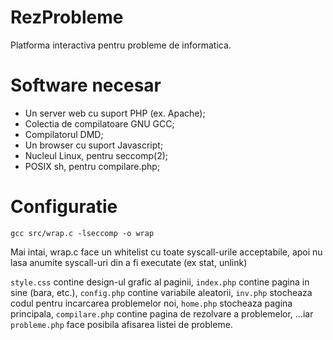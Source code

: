 # RezProbleme
Platforma interactiva pentru probleme de informatica.

# Software necesar
 - Un server web cu suport PHP (ex. Apache);
 - Colectia de compilatoare GNU GCC;
 - Compilatorul DMD;
 - Un browser cu suport Javascript;
 - Nucleul Linux, pentru seccomp(2);
 - POSIX sh, pentru compilare.php;

# Configuratie
`gcc src/wrap.c -lseccomp -o wrap`

Mai intai, wrap.c face un whitelist cu toate syscall-urile acceptabile, apoi nu lasa anumite syscall-uri din a fi executate (ex stat, unlink)

`style.css` contine design-ul grafic al paginii,
`index.php` contine pagina in sine (bara, etc.),
`config.php` contine variabile aleatorii,
`inv.php` stocheaza codul pentru incarcarea problemelor noi,
`home.php` stocheaza pagina principala,
`compilare.php` contine pagina de rezolvare a problemelor,
...iar `probleme.php` face posibila afisarea listei de probleme.
